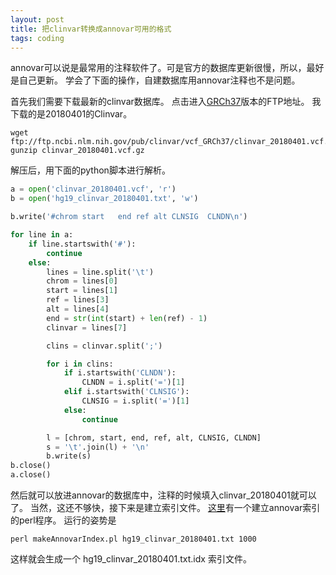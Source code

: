 ```yaml
---
layout: post
title: 把clinvar转换成annovar可用的格式
tags: coding
---
```


annovar可以说是最常用的注释软件了。可是官方的数据库更新很慢，所以，最好是自己更新。
学会了下面的操作，自建数据库用annovar注释也不是问题。

首先我们需要下载最新的clinvar数据库。
点击进入[GRCh37](ftp://ftp.ncbi.nlm.nih.gov/pub/clinvar/vcf_GRCh37/)版本的FTP地址。
我下载的是20180401的Clinvar。
```
wget ftp://ftp.ncbi.nlm.nih.gov/pub/clinvar/vcf_GRCh37/clinvar_20180401.vcf.gz
gunzip clinvar_20180401.vcf.gz
```

解压后，用下面的python脚本进行解析。
```python
a = open('clinvar_20180401.vcf', 'r')
b = open('hg19_clinvar_20180401.txt', 'w')

b.write('#chrom	start	end	ref	alt	CLNSIG	CLNDN\n')

for line in a:
	if line.startswith('#'):
		continue
	else:
		lines = line.split('\t')
		chrom = lines[0]
		start = lines[1]
		ref = lines[3]
		alt = lines[4]
		end = str(int(start) + len(ref) - 1)
		clinvar = lines[7]

		clins = clinvar.split(';')

		for i in clins:
			if i.startswith('CLNDN'):
				CLNDN = i.split('=')[1]
			elif i.startswith('CLNSIG'):
				CLNSIG = i.split('=')[1]
			else:
				continue

		l = [chrom, start, end, ref, alt, CLNSIG, CLNDN]
		s = '\t'.join(l) + '\n'
		b.write(s)
b.close()
a.close()
```

然后就可以放进annovar的数据库中，注释的时候填入clinvar_20180401就可以了。
当然，这还不够快，接下来是建立索引文件。
[这里](https://github.com/pzweuj/practice/blob/master/perl/makeAnnovarIndex/makeAnnovarIndex.pl)有一个建立annovar索引的perl程序。
运行的姿势是
```
perl makeAnnovarIndex.pl hg19_clinvar_20180401.txt 1000
```
这样就会生成一个 hg19_clinvar_20180401.txt.idx 索引文件。

[T_T]:###############